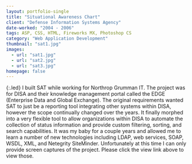 ```yaml
---
layout: portfolio-single
title: "Situational Awareness Chart"
client: "Defense Information Systems Agency"
date-worked: "2004 - 2006"
tags: ASP, CSS, HTML, Fireworks MX, Photoshop CS
category: "Web Application Development"
thumbnail: "sat1.jpg"
images:
  - url: "sat1.jpg"
  - url: "sat2.jpg"
  - url: "sat3.jpg"
homepage: false
---
```

{:.led}
I built SAT while working for Northrop Grumman IT. The project was for DISA and their knowledge management portal called the EDGE (Enterprise Data and Global Exchange). The original requirements wanted SAT to just be a reporting tool integrating other systems within DISA, however the scope continually changed over the years. It finally morphed into a very flexible tool to allow organizations within DISA to automate the collection of status information and provide custom filtering, sorting, and search capabilities. It was my baby for a couple years and allowed me to learn a number of new technologies including LDAP, web services, SOAP, WSDL, XML, and Netegrity SiteMinder. Unfortunately at this time I can only provide screen captures of the project. Please click the view link above to view those.
